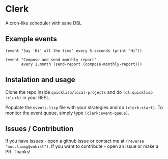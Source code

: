 # Clerk

A cron-like scheduler with sane DSL

## Example events

```
(event "Say 'Hi' all the time" every 5.seconds (print "Hi"))

(event "Compose and send monthly report"
       every 1.month (send-report (compose-monthly-report)))
```

## Instalation and usage

Clone the repo inside `quicklisp/local-projects` and do `(ql:quicklisp :clerk)` in your REPL.

Populate the `events.lisp` file with your strategies and do `(clerk:start)`. To monitor the event queue, simply type `(clerk:event-queue)`.

## Issues / Contribution

If you have issues - open a github issue or contact me at `(reverse "moc.liamg@vokist")`. If you want to contribute - open an issue or make a PR. Thanks!
